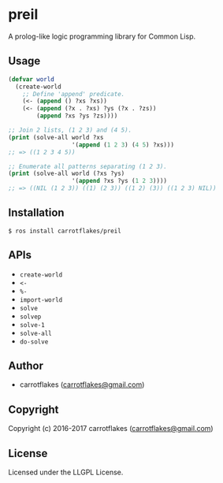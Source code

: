 # preil

A prolog-like logic programming library for Common Lisp.

## Usage

```lisp
(defvar world
  (create-world
    ;; Define 'append' predicate.
    (<- (append () ?xs ?xs))
    (<- (append (?x . ?xs) ?ys (?x . ?zs))
        (append ?xs ?ys ?zs))))

;; Join 2 lists, (1 2 3) and (4 5).
(print (solve-all world ?xs
                  '(append (1 2 3) (4 5) ?xs)))
;; => ((1 2 3 4 5))

;; Enumerate all patterns separating (1 2 3).
(print (solve-all world (?xs ?ys)
                  '(append ?xs ?ys (1 2 3))))
;; => ((NIL (1 2 3)) ((1) (2 3)) ((1 2) (3)) ((1 2 3) NIL))

```

## Installation

```
$ ros install carrotflakes/preil
```

## APIs
- `create-world`
- `<-`
- `%-`
- `import-world`
- `solve`
- `solvep`
- `solve-1`
- `solve-all`
- `do-solve`

## Author

* carrotflakes (carrotflakes@gmail.com)

## Copyright

Copyright (c) 2016-2017 carrotflakes (carrotflakes@gmail.com)

## License

Licensed under the LLGPL License.
